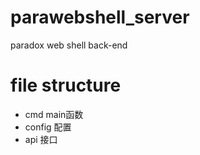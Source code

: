 # parawebshell_server
paradox web shell back-end

# file structure
* cmd       main函数
* config    配置
* api       接口
